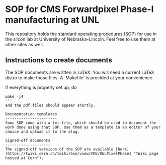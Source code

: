 SOP for CMS Forwardpixel Phase-I manufacturing at UNL
=====================================================

This repository holds the standard operating procedures (SOP) for use in the silcon lab at University of Nebraska-Lincoln. Feel free to use them at other sites as well.

Instructions to create documents
--------------------------------

The SOP documents are written in LaTeX. You will need a current LaTeX distro to make those files. A `Makefile' is procided at your convenience.

If everything is properly set up, do

```
make -j4
'''
and the pdf files should appear shortly.

Documentation templates
-----------------------
Some SOP come with a txt-file, which should be used to document the work done using that SOP. Use them as a template in an editor of your choice and upload it to the elog.

Signed-off documents
--------------------
The signed-off versions of the SOP are available [here](https://twiki.cern.ch/twiki/bin/view/CMS/UNLPixelPhaseI "TWiki page hosted at Cern").

